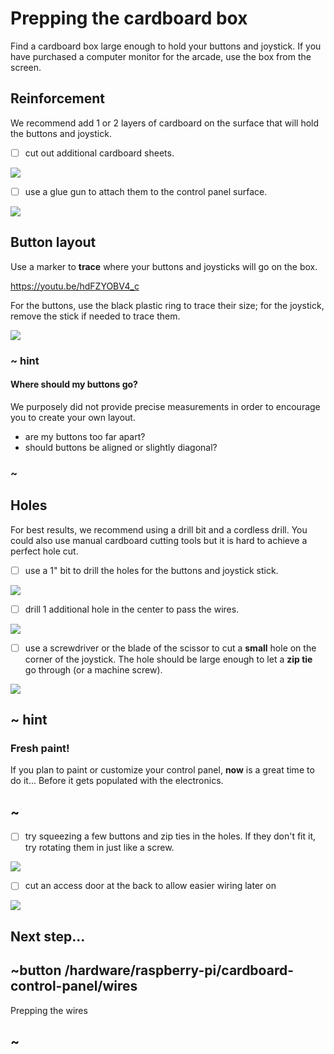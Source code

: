 # Prepping the cardboard box

Find a cardboard box large enough to hold your buttons and joystick. If you have purchased a computer monitor for the arcade, use the box from the screen.

## Reinforcement

We recommend add 1 or 2 layers of cardboard on the surface that will hold the buttons and joystick.

- [ ] cut out additional cardboard sheets.

![](/static/hardware/raspberry-pi/cardboard-control-panel/cardboardlayers.jpg)

- [ ] use a glue gun to attach them to the control panel surface.

![](/static/hardware/raspberry-pi/cardboard-control-panel/sandwich.jpg)


## Button layout

Use a marker to **trace** where your buttons and joysticks will go on the box.

https://youtu.be/hdFZYOBV4_c

For the buttons, use the black plastic ring to trace their size; for the joystick, remove the stick if needed to trace them.

![](/static/hardware/raspberry-pi/cardboard-control-panel/layout.jpg)

### ~ hint

#### Where should my buttons go?

We purposely did not provide precise measurements in order to encourage you to create your own layout.

* are my buttons too far apart?
* should buttons be aligned or slightly diagonal?

### ~

## Holes

For best results, we recommend using a drill bit and a cordless drill. You could also use manual cardboard
cutting tools but it is hard to achieve a perfect hole cut.

- [ ] use a 1" bit to drill the holes for the buttons and joystick stick. 

![](/static/hardware/raspberry-pi/cardboard-control-panel/oneinchdrill.jpg)

- [ ] drill 1 additional hole in the center to pass the wires.

![](/static/hardware/raspberry-pi/cardboard-control-panel/layoutholes.jpg)

- [ ] use a screwdriver or the blade of the scissor to cut a **small** hole on the corner of the joystick.
The hole should be large enough to let a **zip tie** go through (or a machine screw).

![](/static/hardware/raspberry-pi/cardboard-control-panel/joystickdrill.jpg)

## ~ hint

### Fresh paint!

If you plan to paint or customize your control panel, **now** is a great time to do it... Before it gets populated with the electronics.

## ~

- [ ] try squeezing a few buttons and zip ties in the holes. If they don't fit it, try rotating them in just like a screw.

![](/static/hardware/raspberry-pi/cardboard-control-panel/squeeze.jpg)

- [ ] cut an access door at the back to allow easier wiring later on

![](/static/hardware/raspberry-pi/cardboard-control-panel/backdoor.jpg)

## Next step...

## ~button /hardware/raspberry-pi/cardboard-control-panel/wires

Prepping the wires

## ~
